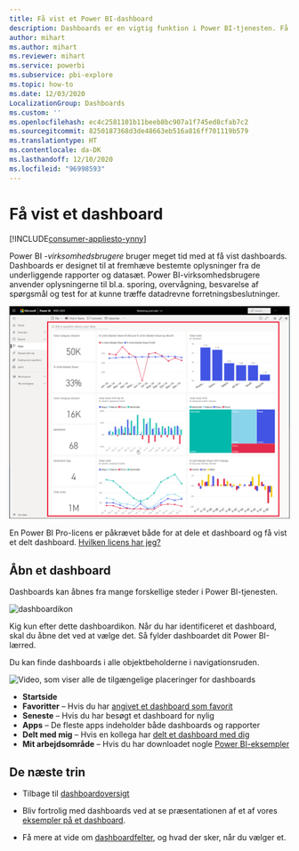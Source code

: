 ```yaml
---
title: Få vist et Power BI-dashboard
description: Dashboards er en vigtig funktion i Power BI-tjenesten. Få mere at vide om, hvordan du åbner og får vist et dashboard.
author: mihart
ms.author: mihart
ms.reviewer: mihart
ms.service: powerbi
ms.subservice: pbi-explore
ms.topic: how-to
ms.date: 12/03/2020
LocalizationGroup: Dashboards
ms.custom: ''
ms.openlocfilehash: ec4c2581101b11beeb8bc907a1f745ed8cfab7c2
ms.sourcegitcommit: 8250187368d3de48663eb516a816ff701119b579
ms.translationtype: HT
ms.contentlocale: da-DK
ms.lasthandoff: 12/10/2020
ms.locfileid: "96998593"
---
```

# <a name="view-a-dashboard"></a>Få vist et dashboard

[!INCLUDE[consumer-appliesto-ynny](../includes/consumer-appliesto-ynny.md)]


Power BI *-virksomhedsbrugere* bruger meget tid med at få vist dashboards. Dashboards er designet til at fremhæve bestemte oplysninger fra de underliggende rapporter og datasæt. Power BI-virksomhedsbrugere anvender oplysningerne til bl.a. sporing, overvågning, besvarelse af spørgsmål og test for at kunne træffe datadrevne forretningsbeslutninger.

![dashboard](media/end-user-dashboard-open/power-bi-new-dashboard.png)


En Power BI Pro-licens er påkrævet både for at dele et dashboard og få vist et delt dashboard. [Hvilken licens har jeg?](end-user-license.md) 

## <a name="open-a-dashboard"></a>Åbn et dashboard

Dashboards kan åbnes fra mange forskellige steder i Power BI-tjenesten.

![dashboardikon](media/end-user-dashboard-open/power-bi-dashboard-icon.png)

Kig kun efter dette dashboardikon. Når du har identificeret et dashboard, skal du åbne det ved at vælge det. Så fylder dashboardet dit Power BI-lærred.

Du kan finde dashboards i alle objektbeholderne i navigationsruden. 

![Video, som viser alle de tilgængelige placeringer for dashboards](media/end-user-dashboard-open/power-bi-open-dashboards.gif)

- **Startside** 
- **Favoritter** – Hvis du har [angivet et dashboard som favorit](end-user-favorite.md)
- **Seneste** – Hvis du har besøgt et dashboard for nylig
- **Apps** – De fleste apps indeholder både dashboards og rapporter
- **Delt med mig** – Hvis en kollega har [delt et dashboard med dig](end-user-shared-with-me.md)
- **Mit arbejdsområde** – Hvis du har downloadet nogle [Power BI-eksempler](../create-reports/sample-datasets.md)



## <a name="next-steps"></a>De næste trin
* Tilbage til [dashboardoversigt](end-user-dashboards.md)

* Bliv fortrolig med dashboards ved at se præsentationen af et af vores [eksempler på et dashboard](../create-reports/sample-tutorial-connect-to-the-samples.md).    
* Få mere at vide om [dashboardfelter](end-user-tiles.md), og hvad der sker, når du vælger et.
